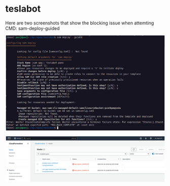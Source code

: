 # teslabot

Here are two screenshots that show the blocking issue when attemting CMD: sam-deploy-guided 

<p align="center">
<img src="screenshots/sam-deploy-error.png" alt="drawing" width="500"/>
</p>

<p align="center">
<img src="screenshots/teslabot-CFS.png" alt="drawing" width="500"/>
</p>

